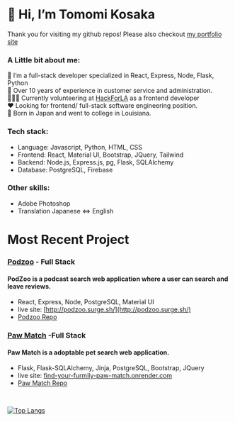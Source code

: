 # 👋 Hi, I’m  Tomomi Kosaka

Thank you for visiting my github repos! Please also checkout [my portfolio site](https://www.tomomikosaka.tech/)

### A Little bit about me:
  🌱 I’m a full-stack developer specialized in React, Express, Node, Flask, Python<br>
  📝 Over 10 years of experience in customer service and administration.<br>
  👩🏻‍💻 Currently volunteering at [HackForLA](https://www.hackforla.org/) as a frontend developer<br>
  ❤️ Looking for frontend/ full-stack software engineering position.<br>
  🎍 Born in Japan and went to college in Louisiana. <br>

### Tech stack: 

  - Language: Javascript, Python, HTML, CSS
  - Frontend: React, Material UI, Bootstrap, JQuery, Tailwind
  - Backend: Node.js, Express.js, pg, Flask, SQLAlchemy
  - Database: PostgreSQL, Firebase
    
### Other skills: 
  - Adobe Photoshop
  - Translation Japanese <=> English

# Most Recent Project
### [Podzoo](https://github.com/Tomomi-K1/sp-capstone2) - Full Stack 
#### PodZoo is a podcast search web application where a user can search and leave reviews.
  - React, Express, Node, PostgreSQL, Material UI
  - live site: [http://podzoo.surge.sh/](http://podzoo.surge.sh/)
  - [Podzoo Repo](https://github.com/Tomomi-K1/sp-capstone2)

### [Paw Match](https://github.com/Tomomi-K1/find-your-furmily) -Full Stack 
#### Paw Match is a adoptable pet search web application.
  - Flask, Flask-SQLAlchemy, Jinja, PostgreSQL, Bootstrap, JQuery
  - live site: [find-your-furmily-paw-match.onrender.com](https://find-your-furmily-paw-match.onrender.com)
  - [Paw Match Repo](https://github.com/Tomomi-K1/find-your-furmily)

<br>

[![Top Langs](https://github-readme-stats.vercel.app/api/top-langs/?username=Tomomi-K1&layout=donut&theme=radical)](https://github.com/Tomomi-K1)

